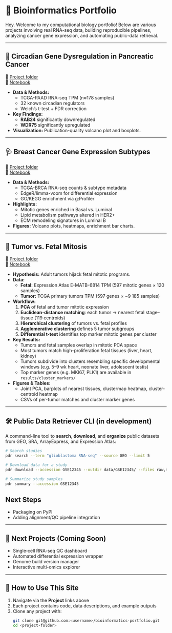 # 🧬 Bioinformatics Portfolio

Hey. Welcome to my computational biology portfolio! Below are various projects involving real RNA-seq data, building reproducible pipelines, analyzing cancer gene expression, and automating public-data retrieval.

---

## 🔁 Circadian Gene Dysregulation in Pancreatic Cancer

📂 [Project folder](./circadian-dysregulation-tcga-paad)  
📒 [Notebook](./circadian-dysregulation-tcga-paad/CircadianGeneDisruption_InCancer.ipynb)

- **Data & Methods:**  
  - TCGA-PAAD RNA-seq TPM (n≈178 samples)  
  - 32 known circadian regulators  
  - Welch’s t-test + FDR correction  
- **Key Findings:**  
  - **RAB24** significantly downregulated  
  - **WDR75** significantly upregulated  
- **Visualization:** Publication-quality volcano plot and boxplots.

---

## 🩺 Breast Cancer Gene Expression Subtypes

📂 [Project folder](./breast-cancer-gene-expression)  
📒 [Notebook](./breast-cancer-gene-expression/Breast_Cancer_Gene_Expression.ipynb)

- **Data & Methods:**  
  - TCGA-BRCA RNA-seq counts & subtype metadata  
  - EdgeR/limma-voom for differential expression  
  - GO/KEGG enrichment via g:Profiler  
- **Highlights:**  
  - Mitotic genes enriched in Basal vs. Luminal  
  - Lipid metabolism pathways altered in HER2+  
  - ECM remodeling signatures in Luminal B  
- **Figures:** Volcano plots, heatmaps, enrichment bar charts.

---

## 🧬 Tumor vs. Fetal Mitosis

📂 [Project folder](./tumor_vs_fetal_mitosis)  
📒 [Notebook](./tumor_vs_fetal_mitosis/notebooks/01_expression_analysis.ipynb)

- **Hypothesis:** Adult tumors hijack fetal mitotic programs.  
- **Data:**  
  - **Fetal:** Expression Atlas E-MATB-6814 TPM (597 mitotic genes × 120 samples)  
  - **Tumor:** TCGA primary tumors TPM (597 genes × ~9 185 samples)  
- **Workflow:**  
  1. **PCA** of fetal and tumor mitotic expression  
  2. **Euclidean‐distance matching**: each tumor → nearest fetal stage–tissue (119 centroids)  
  3. **Hierarchical clustering** of tumors vs. fetal profiles  
  4. **Agglomerative clustering** defines 5 tumor subgroups  
  5. **Differential t-test** identifies top marker mitotic genes per cluster  
- **Key Results:**  
  - Tumors and fetal samples overlap in mitotic PCA space  
  - Most tumors match high-proliferation fetal tissues (liver, heart, kidney)  
  - Tumors subdivide into clusters resembling specific developmental windows (e.g. 5–9 wk heart, neonate liver, adolescent testis)  
  - Top marker genes (e.g. MKI67, PLK1) are available in `results/cluster_markers/`
- **Figures & Tables:**  
  - Joint PCA, barplots of nearest tissues, clustermap heatmap, cluster-centroid heatmap  
  - CSVs of per-tumor matches and cluster marker genes

---

## 🛠️ Public Data Retriever CLI (in development)

A command-line tool to **search**, **download**, and **organize** public datasets from GEO, SRA, ArrayExpress, and Expression Atlas:

```bash
# Search studies
pdr search --term "glioblastoma RNA-seq" --source GEO --limit 5

# Download data for a study
pdr download --accession GSE12345 --outdir data/GSE12345/ --files raw,metadata

# Summarize study samples
pdr summary --accession GSE12345
```

## Next Steps
- Packaging on PyPI  
- Adding alignment/QC pipeline integration  

---

## 🏁 Next Projects (Coming Soon)
- Single‐cell RNA-seq QC dashboard  
- Automated differential expression wrapper  
- Genome build version manager  
- Interactive multi-omics explorer  

---

## 📖 How to Use This Site
1. Navigate via the **Project** links above  
2. Each project contains code, data descriptions, and example outputs  
3. Clone any project with:
   ```bash
   git clone git@github.com:<username>/bioinformatics-portfolio.git
   cd <project-folder>
